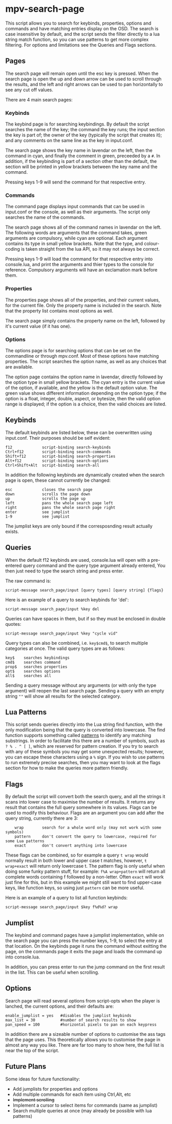 # mpv-search-page

This script allows you to search for keybinds, properties, options and commands and have matching entries display on the OSD.
The search is case insensitive by default, and the script sends the filter directly to a lua string match function, so you can use patterns to get more complex filtering. For options and limitations see the Queries and Flags sections.

## Pages
The search page will remain open until the esc key is pressed. When the search page is open the up and down arrow can be used to scroll through the results, and the left and right arrows can be used to pan horizontally to see any cut off values.

There are 4 main search pages:

### Keybinds
The keybind page is for searching keybindings. By default the script searches the name of the key; the command the key runs; the input section the key is part of; the owner of the key (typically the script that creates it); and any comments on the same line as the key in input.conf.

The search page shows the key name in lavendar on the left, then the command in cyan, and finally the comment in green, preceeded by a `#`. In addition, if the keybinding is part of a section other than the default, the section will be printed in yellow brackets between the key name and the command.

Pressing keys 1-9 will send the command for that respective entry.

### Commands
The command page displays input commands that can be used in input.conf or the console, as well as their arguments. The script only searches the name of the commands.

The search page shows all of the command names in lavendar on the left. The following words are arguments that the command takes, green arguments are compulsory, while cyan are optional. Each argument contains its type in small yellow brackets. Note that the type, and colour-coding is taken straight from the lua API, so it may not always be correct.

Pressing keys 1-9 will load the command for that respective entry into console.lua, and print the arguments and thier types to the console for reference. Compulsory arguments will have an exclamation mark before them.

### Properties
The properties page shows all of the properties, and their current values, for the current file. Only the property name is included in the search. Note that the property list contains most options as well.

The search page simply contains the property name on the left, followed by it's current value (if it has one).

### Options
The options page is for searching options that can be set on the commandline or through mpv.conf. Most of these options have matching properties. The script searches the option name, as well as any choices that are available.

The option page contains the option name in lavendar, directly followed by the option type in small yellow brackets. The cyan entry is the current value of the option, if available, and the yellow is the default option value. The green value shows different information depending on the option type; if the option is a float, integer, double, aspect, or bytesize, then the valid option range is displayed; if the option is a choice, then the valid choices are listed.

## Keybinds

The default keybinds are listed below, these can be overwritten using input.conf. Their purposes should be self evident:

    f12             script-binding search-keybinds
    Ctrl+f12        script-binding search-commands
    Shift+f12       script-binding search-properties
    Alt+f12         script-binding search-options
    Ctrl+Shift+Alt  script-binding search-all

In addition the following keybinds are dynamically created when the search page is open, these cannot currently be changed:

    esc             closes the search page
    down            scrolls the page down
    up              scrolls the page up
    left            pans the whole search page left
    right           pans the whole search page right
    enter           see jumplist
    1-9             see jumplist

The jumplist keys are only bound if the corresposnding result actually exists.


## Queries

When the default f12 keybinds are used, console.lua will open with a pre-entered query command and the query type argument already entered, You then just need to type the search string and press enter.

The raw command is:

    script-message search_page/input [query types] [query string] {flags}

Here is an example of a query to search keybinds for 'del':

    script-message search_page/input %key del

 Queries can have spaces in them, but if so they must be enclosed in double quotes:

    script-message search_page/input %key "cycle vid"

Query types can also be combined, i.e. `key$cmd$`, to search multiple categories at once.
The valid query types are as follows:

    key$    searches keybindings
    cmd$    searches command
    prop$   searches properties
    opt$    searches options
    all$    searches all

Sending a query message without any arguments (or with only the type argument) will reopen the last search page. Sending a query with an empty string `""` will show all results for the selected category.

## Lua Patterns

This script sends queries directly into the Lua string find function, with the only modification being that the query is converted into lowercase. The find function supports something called [patterns](http://lua-users.org/wiki/PatternsTutorial) to identify any matching substrings. In order to facilitate this there are a number of symbols, such as `? % . ^ [ ]`, which are reserved for pattern creation. If you try to search with any of these symbols you may get some unexpected results; however, you can escape these characters using a `%` sign. If you wish to use patterns to run extremely precise searches, then you may want to look at the flags section for how to make the queries more pattern friendly.

## Flags

By default the script will convert both the search query, and all the strings it scans into lower case to maximise the number of results. It returns any result that contains the full query somewhere in its values. Flags can be used to modify this behaviour. Flags are an argument you can add after the query string, currently there are 3:

        wrap        search for a whole word only (may not work with some symbols)
        pattern     don't convert the query to lowercase, required for some Lua patterns
        exact       don't convert anything into lowercase

These flags can be combined, so for example a query `t wrap` would normally result in both lower and upper case t matches, however, `t wrap+exact` will return only lowercase t. The pattern flag is only useful when doing some funky pattern stuff, for example:
`f%A wrap+pattern` will return all complete words containing f followed by a non-letter. Often `exact` will work just fine for this,
but in this example we might still want to find upper-case keys, like function keys, so using just `pattern` can be more useful.

Here is an example of a query to list all function keybinds:

    script-message search_page/input $key f%d%d? wrap

## Jumplist

The keybind and command pages have a jumplist implementation, while on the search page you can press the number keys, 1-9,
to select the entry at that location. On the keybinds page it runs the command without exitting the page,
on the commands page it exits the page and loads the command up into console.lua.

In addition, you can press enter to run the jump command on the first result in the list. This can be useful when scrolling.

## Options

Search page will read several options from script-opts when the player is lanched, the current options, and their defaults are:

    enable_jumplist = yes   #disables the jumplist keybinds
    max_list = 30           #number of search results to show
    pan_speed = 100         #horizontal pixels to pan on each keypress

In addition there are a sizeable number of options to customise the ass tags that the page uses. This theoretically allows you to customise the page in almost any way you like. There are far too many to show here, the full list is near the top of the script.

## Future Plans

Some ideas for future functionality:

*   Add jumplists for properties and options
*   Add multiple commands for each item using Ctrl,Alt, etc
*   ~~Implement scrolling~~
*   Implement a cursor to select items for commands (same as jumplist)
*   Search multiple queries at once (may already be possible with lua patterns)

